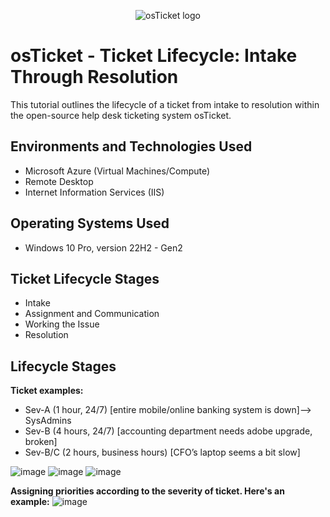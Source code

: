 <p align="center">
<img src="https://i.imgur.com/Clzj7Xs.png" alt="osTicket logo"/>
</p>

<h1>osTicket - Ticket Lifecycle: Intake Through Resolution</h1>
This tutorial outlines the lifecycle of a ticket from intake to resolution within the open-source help desk ticketing system osTicket.<br />

<h2>Environments and Technologies Used</h2>

- Microsoft Azure (Virtual Machines/Compute)
- Remote Desktop
- Internet Information Services (IIS)

<h2>Operating Systems Used </h2>

- Windows 10 Pro, version 22H2 - Gen2

<h2>Ticket Lifecycle Stages</h2>

- Intake
- Assignment and Communication
- Working the Issue
- Resolution

<h2>Lifecycle Stages</h2>

**Ticket examples:**
- Sev-A (1 hour, 24/7) [entire mobile/online banking system is down]--> SysAdmins
- Sev-B (4 hours, 24/7) [accounting department needs adobe upgrade, broken]
- Sev-B/C (2 hours, business hours) [CFO’s laptop seems a bit slow]

![image](https://github.com/DudeOnPC/ticket-lifecycle/assets/167653474/f90bc501-0988-41a8-b003-ba7e89fd19b6)
![image](https://github.com/DudeOnPC/ticket-lifecycle/assets/167653474/716b3fe2-ad6e-4017-93c7-fab33b9676f2)
![image](https://github.com/DudeOnPC/ticket-lifecycle/assets/167653474/6be0cdfd-ed18-47ed-918d-c8060c420d21)

**Assigning priorities according to the severity of ticket. Here's an example:**
![image](https://github.com/DudeOnPC/ticket-lifecycle/assets/167653474/9b35181a-afca-41e3-8b2d-5e8d19e4f7fa)
